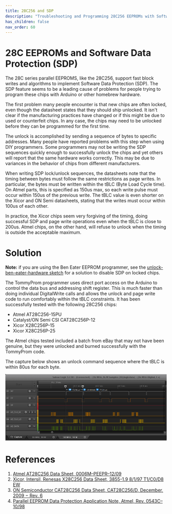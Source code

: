 ```yaml
---
title: 28C256 and SDP
description: "Troubleshooting and Programming 28C256 EEPROMs with Software Data Protection (SDP)"
has_children: false
nav_order: 60
---
```


# 28C EEPROMs and Software Data Protection (SDP)

The 28C series parallel EEPROMS, like the 28C256, support fast block writes and algorithms
to implement Software Data Protection (SDP).  The SDP feature seems to be a leading cause
of problems for people trying to program these chips with Arduino or other homebrew
hardware.  

The first problem many people encounter is that new chips are often locked, even though
the datasheet states that they should ship unlocked.  It isn't clear if the manufacturing
practices have changed or if this might be due to used or counterfeit chips.  In any case,
the chips may need to be unlocked before they can be programmed for the first time.

The unlock is accomplished by sending a sequence of bytes to specific addresses.  Many
people have reported problems with this step when using DIY programmers. Some programmers
may not be writing the SDP sequences quickly enough to successfully unlock the chips and
yet others will report that the same hardware works correctly.  This may be due to
variances in the behavior of chips from different manufacturers.

When writing SDP lock/unlock sequences, the datasheets note that the timing between bytes
must follow the same restrictions as page writes.  In particular, the bytes must be
written within the tBLC (Byte Load Cycle time).  On Atmel parts, this is specified as
150us max, so each write pulse must occur within 150us of the previous write.  The tBLC
value is even shorter on the Xicor and ON Semi datasheets, stating that the writes must
occur within 100us of each other.

In practice, the Xicor chips seem very forgiving of the timing, doing successful SDP and
page write operations even when the tBLC is close to 200us.  Atmel chips, on the other
hand, will refuse to unlock when the timing is outside the acceptable maximum.

# Solution

**Note:** if you are using the Ben Eater EEPROM programmer, see the [unlock-ben-eater-hardware sketch](https://github.com/TomNisbet/TommyPROM/tree/master/unlock-ben-eater-hardware)
for a solution to disable SDP on locked chips.

The TommyProm programmer uses direct port access on the Arduino to control the data bus
and addressing shift register.  This is much faster than doing individual DigitalWrite
calls and allows the unlock and page write code to run comfortably within the tBLC
constraints.  It has been successfully tested with the following 28C256 chips:

* Atmel AT28C256-15PU
* Catalyst/ON Semi CSI CAT28C256P-12
* Xicor X28C256P-15
* Xicor X28C256P-25

The Atmel chips tested included a batch from eBay that may not have been genuine, but they
were unlocked and burned successfully with the TommyProm code.

The capture below shows an unlock command sequence where the tBLC is within 80us for each
byte.

[![Unlock Timing](images/Unlock-Timing.png)](images/Unlock-Timing.png)

# References

1. [Atmel AT28C256 Data Sheet, 0006M–PEEPR–12/09](http://ww1.microchip.com/downloads/en/DeviceDoc/doc0006.pdf)
1. [Xicor, Intersil, Renesas X28C256 Data Sheet, 3855-1.9 8/1/97 T1/C0/D8 EW](https://www.renesas.com/us/en/www/doc/datasheet/x28hc256.pdf)
1. [ON Semiconductor CAT28C256 Data Sheet, CAT28C256/D, December, 2009 − Rev. 6](https://www.onsemi.com/pub/Collateral/CAT28C256-D.PDF)
1. [Parallel EEPROM Data Protection Application Note, Atmel, Rev. 0543C–10/98](http://ww1.microchip.com/downloads/en/AppNotes/DOC0543.PDF)
